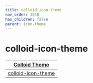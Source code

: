 ```yaml
---
title: colloid-icon-theme
nav_order: 1040
has_children: false
parent: icon-theme
---
```



# colloid-icon-theme

| [Colloid Theme](https://samwhelp.github.io/note-about-theme/read/desktop-theme/themes/colloid-theme.html) |
| --- |
| [colloid-icon-theme](https://github.com/vinceliuice/Colloid-icon-theme) |
